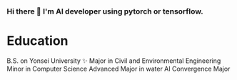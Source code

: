 ### Hi there 👋 I'm AI developer using pytorch or tensorflow.

# Education
B.S. on Yonsei University ✨
Major in Civil and Environmental Engineering
Minor in Computer Science
Advanced Major in water AI Convergence Major

<!--
**jaeheedev/jaeheedev** is a ✨ _special_ ✨ repository because its `README.md` (this file) appears on your GitHub profile.

Here are some ideas to get you started:

- 🔭 I’m currently working on ...
- 🌱 I’m currently learning ...
- 👯 I’m looking to collaborate on ...
- 🤔 I’m looking for help with ...
- 💬 Ask me about ...
- 📫 How to reach me: ...
- 😄 Pronouns: ...
- ⚡ Fun fact: ...
-->
